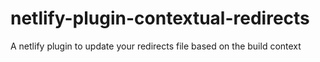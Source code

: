 # netlify-plugin-contextual-redirects
A netlify plugin to update your redirects file based on the build context
